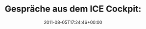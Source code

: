 ---
retweeted: false
source: <a href="http://itunes.apple.com/us/app/twitter/id409789998?mt=12" rel="nofollow">Twitter
  for Mac</a>
entities:
  hashtags: []
  symbols: []
  user_mentions: []
  urls: []
display_text_range:
- '0'
- '135'
favorite_count: '0'
id_str: '99531302923014145'
truncated: false
retweet_count: '0'
id: '99531302923014145'
created_at: Fri Aug 05 17:24:46 +0000 2011
favorited: false
full_text: 'Gespräche aus dem ICE Cockpit: »Und Störungsmeldung hat er trotzdem keine
  angezeigt?« - »Nee« - »Hmm. Na gut. Dann schönen Feierabend!«'
lang: de
tags:
- pesos:twitter
date: '2011-08-05T17:24:46+00:00'
src: https://twitter.com/bascht/status/99531302923014145
original_url: https://twitter.com/bascht/status/99531302923014145
type: twitter_tweet
text: 'Gespräche aus dem ICE Cockpit: »Und Störungsmeldung hat er trotzdem keine angezeigt?«
  - »Nee« - »Hmm. Na gut. Dann schönen Feierabend!«'
title: 'Gespräche aus dem ICE Cockpit: '

---